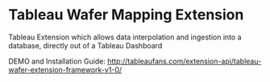 # Tableau Wafer Mapping Extension
Tableau Extension which allows data interpolation and ingestion into a database, directly out of a Tableau Dashboard

DEMO and Installation Guide: http://tableaufans.com/extension-api/tableau-wafer-extension-framework-v1-0/
